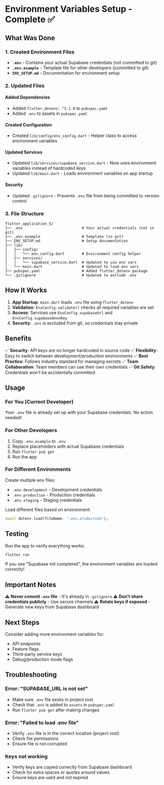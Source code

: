 # Environment Variables Setup - Complete ✅

## What Was Done

### 1. Created Environment Files
- **`.env`** - Contains your actual Supabase credentials (not committed to git)
- **`.env.example`** - Template file for other developers (committed to git)
- **`ENV_SETUP.md`** - Documentation for environment setup

### 2. Updated Files

#### Added Dependencies
- Added `flutter_dotenv: ^5.1.0` to `pubspec.yaml`
- Added `.env` to assets in `pubspec.yaml`

#### Created Configuration
- Created `lib/config/env_config.dart` - Helper class to access environment variables

#### Updated Services
- Updated `lib/services/supabase_service.dart` - Now uses environment variables instead of hardcoded keys
- Updated `lib/main.dart` - Loads environment variables on app startup

#### Security
- Updated `.gitignore` - Prevents `.env` file from being committed to version control

### 3. File Structure
```
flutter_application_5/
├── .env                           # Your actual credentials (not in git)
├── .env.example                   # Template (in git)
├── ENV_SETUP.md                   # Setup documentation
├── lib/
│   ├── config/
│   │   └── env_config.dart        # Environment config helper
│   ├── services/
│   │   └── supabase_service.dart  # Updated to use env vars
│   └── main.dart                  # Updated to load env vars
├── pubspec.yaml                   # Added flutter_dotenv package
└── .gitignore                     # Updated to exclude .env

```

## How It Works

1. **App Startup**: `main.dart` loads `.env` file using `flutter_dotenv`
2. **Validation**: `EnvConfig.validate()` checks all required variables are set
3. **Access**: Services use `EnvConfig.supabaseUrl` and `EnvConfig.supabaseAnonKey`
4. **Security**: `.env` is excluded from git, so credentials stay private

## Benefits

✅ **Security**: API keys are no longer hardcoded in source code
✅ **Flexibility**: Easy to switch between development/production environments
✅ **Best Practice**: Follows industry standard for managing secrets
✅ **Team Collaboration**: Team members can use their own credentials
✅ **Git Safety**: Credentials won't be accidentally committed

## Usage

### For You (Current Developer)
Your `.env` file is already set up with your Supabase credentials. No action needed!

### For Other Developers
1. Copy `.env.example` to `.env`
2. Replace placeholders with actual Supabase credentials
3. Run `flutter pub get`
4. Run the app

### For Different Environments
Create multiple env files:
- `.env.development` - Development credentials
- `.env.production` - Production credentials
- `.env.staging` - Staging credentials

Load different files based on environment:
```dart
await dotenv.load(fileName: ".env.production");
```

## Testing

Run the app to verify everything works:
```bash
flutter run
```

If you see "Supabase init completed", the environment variables are loaded correctly!

## Important Notes

⚠️ **Never commit `.env` file** - It's already in `.gitignore`
⚠️ **Don't share credentials publicly** - Use secure channels
⚠️ **Rotate keys if exposed** - Generate new keys from Supabase dashboard

## Next Steps

Consider adding more environment variables for:
- API endpoints
- Feature flags
- Third-party service keys
- Debug/production mode flags

## Troubleshooting

### Error: "SUPABASE_URL is not set"
- Make sure `.env` file exists in project root
- Check that `.env` is added to `assets` in `pubspec.yaml`
- Run `flutter pub get` after making changes

### Error: "Failed to load .env file"
- Verify `.env` file is in the correct location (project root)
- Check file permissions
- Ensure file is not corrupted

### Keys not working
- Verify keys are copied correctly from Supabase dashboard
- Check for extra spaces or quotes around values
- Ensure keys are valid and not expired
